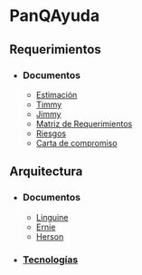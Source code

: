 # PanQAyuda

## Requerimientos
* ### Documentos
  * [Estimación](https://github.com/CaveLabs-1/PanQAyuda/blob/master/Requerimientos/Function%20Points%20Estimation%20-%20Hoja%201.pdf)
  * [Timmy](https://github.com/CaveLabs-1/PanQAyuda/blob/master/Requerimientos/Project%20Proposal%20(Timmy).pdf)
  * [Jimmy](https://github.com/CaveLabs-1/PanQAyuda/blob/master/Requerimientos/JIMMY%20PANQEAYUDA.pdf)
  * [Matriz de Requerimientos](https://github.com/CaveLabs-1/PanQAyuda/blob/master/Requerimientos/Matriz%20de%20Requerimientos%20-%20Sheet1%20(1).pdf)
  * [Riesgos](https://github.com/CaveLabs-1/PanQAyuda/blob/master/Requerimientos/Identificaci%C3%B3n%20de%20riesgos.pdf)
  * [Carta de compromiso](https://github.com/CaveLabs-1/PanQAyuda/blob/master/Requerimientos/Carta%20de%20compromiso.pdf)

## Arquitectura

* ### Documentos
  * [Linguine](https://github.com/CaveLabs-1/PanQAyuda/blob/master/Arquitectura/Formato%20Linguine%20Le%20Pane%20Q'%20Ayud%C3%A9.pdf)
  * [Ernie](https://github.com/CaveLabs-1/PanQAyuda/blob/master/Arquitectura/Ernie.pdf)
  * [Herson](https://github.com/CaveLabs-1/PanQAyuda/blob/master/Arquitectura/Herson.pdf)
* ### [Tecnologías](https://github.com/CaveLabs-1/PanQAyuda/blob/master/Tecnolog%C3%ADas.md)
